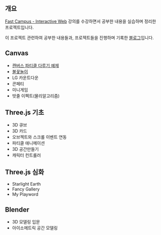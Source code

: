 ## 개요

[Fast Campus - Interactive Web](https://fastcampus.co.kr/dev_online_interactive) 강의를 수강하면서 공부한 내용을 실습하며 정리한 프로젝트입니다.

이 프로젝트 관련하여 공부한 내용들과, 프로젝트들을 진행하며 기록한 [블로그](https://delaying.github.io/tags/interative-web/)입니다.

## Canvas

- [캔버스 파티클 다루기 예제](https://github.com/delaying/Interactive-web/tree/main/canvas-particle#캔버스-파티클-다루기)
- [불꽃놀이]()
- LG 카운트다운
- 콘페티
- 미니게임
- 밧줄 이펙트(물리알고리즘)

## Three.js 기초

- 3D 큐브
- 3D 카드
- 오브젝트와 스크롤 이벤트 연동
- 파티클 애니메이션
- 3D 공간만들기
- 캐릭터 컨트롤러

## Three.js 심화

- Starlight Earth
- Fancy Gallery
- My Playword

## Blender

- 3D 모델링 입문
- 아이소메트릭 공간 모델링

